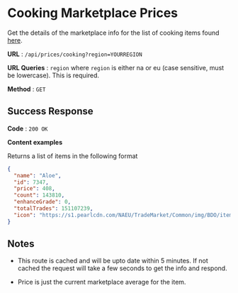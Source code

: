 # Cooking Marketplace Prices

Get the details of the marketplace info for the list of cooking items found [here](../../data/Cooking.json).

**URL** : `/api/prices/cooking?region=YOURREGION`

**URL Queries** : `region` where `region` is either na or eu (case sensitive, must be lowercase). This is required.

**Method** : `GET`

## Success Response

**Code** : `200 OK`

**Content examples**

Returns a list of items in the following format

```json
{
  "name": "Aloe",
  "id": 7347,
  "price": 408,
  "count": 143810,
  "enhanceGrade": 0,
  "totalTrades": 151107239,
  "icon": "https://s1.pearlcdn.com/NAEU/TradeMarket/Common/img/BDO/item/7347.png"
}
```

## Notes

- This route is cached and will be upto date within 5 minutes. If not cached the request will take a few seconds to get the info and respond.

- Price is just the current marketplace average for the item.
